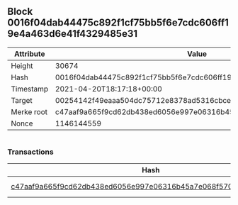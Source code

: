 ## Block 0016f04dab44475c892f1cf75bb5f6e7cdc606ff19e4a463d6e41f4329485e31

Attribute | Value
--- | ---
Height | 30674
Hash | 0016f04dab44475c892f1cf75bb5f6e7cdc606ff19e4a463d6e41f4329485e31
Timestamp | 2021-04-20T18:17:18+00:00
Target | 00254142f49eaaa504dc75712e8378ad5316cbcead634704b3734b6271167cc4
Merke root | c47aaf9a665f9cd62db438ed6056e997e06316b45a7e068f5706069e4ed5c954
Nonce | 1146144559

```

```

### Transactions

Hash | Amount
--- | ---
[c47aaf9a665f9cd62db438ed6056e997e06316b45a7e068f5706069e4ed5c954](c47aaf9a665f9cd62db438ed6056e997e06316b45a7e068f5706069e4ed5c954.md) | 10.00000000 SKEPTI 
